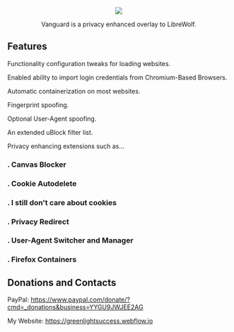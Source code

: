 <p align="center">
	<img src="https://i.postimg.cc/Jhnbsv37/274fed5f97f238e239e89514e65dd310-32bits-256.png" />
                                                                                                                                     
<p align="center">
	 Vanguard is a privacy enhanced overlay to LibreWolf.
	 
## Features

Functionality configuration tweaks for loading websites.

Enabled ability to import login credentials from Chromium-Based Browsers.
	
Automatic containerization on most websites.

Fingerprint spoofing.

Optional User-Agent spoofing.

An extended uBlock filter list.

Privacy enhancing extensions such as...

###  . Canvas Blocker

###  . Cookie Autodelete

###  . I still don't care about cookies

###  . Privacy Redirect

###  . User-Agent Switcher and Manager

###  . Firefox Containers

## Donations and Contacts
PayPal: https://www.paypal.com/donate/?cmd=_donations&business=YYGU9JWJEE2AG

My Website: https://greenlightsuccess.webflow.io
